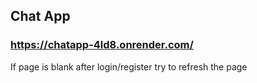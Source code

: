 <h2>Chat App</h2>
<h3><a href="https://chatapp-4ld8.onrender.com/" target="_blank">https://chatapp-4ld8.onrender.com/</a></h3>
If page is blank after login/register try to refresh the page
